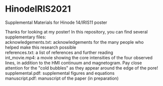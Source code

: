 # HinodeIRIS2021
Supplemental Materials for Hinode 14/IRIS11 poster
  
Thanks for looking at my poster! In this repository, you can find several supplementary files:  
acknowledgements.txt: acknowledgements for the many people who helped make this research possible  
references.txt: a list of references and further reading  
int_movie.mp4: a movie showing the core intensities of the four observed lines, in addition to the HMI continuum and magnetogram. Pay close attention for the "cold bubbles" as they appear around the edge of the pore!  
supplemental.pdf: supplemental figures and equations  
manuscript.pdf: manuscript of the paper (in preparation)  
